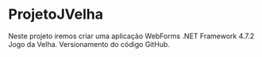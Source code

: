 # ProjetoJVelha
Neste projeto iremos criar uma aplicação WebForms .NET Framework 4.7.2 Jogo da Velha. Versionamento do código GitHub.
